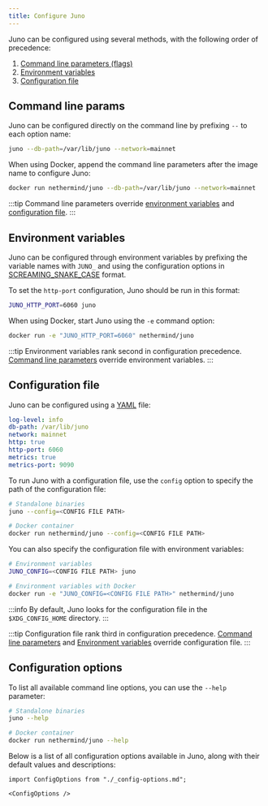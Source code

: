 ```yaml
---
title: Configure Juno
---
```


Juno can be configured using several methods, with the following order of precedence:

1. [Command line parameters (flags)](#command-line-params)
2. [Environment variables](#environment-variables)
3. [Configuration file](#configuration-file)

## Command line params

Juno can be configured directly on the command line by prefixing `--` to each option name:

```bash
juno --db-path=/var/lib/juno --network=mainnet
```

When using Docker, append the command line parameters after the image name to configure Juno:

```bash
docker run nethermind/juno --db-path=/var/lib/juno --network=mainnet
```

:::tip
Command line parameters override [environment variables](#environment-variables) and [configuration file](#configuration-file).
:::

## Environment variables

Juno can be configured through environment variables by prefixing the variable names with `JUNO_` and using the configuration options in [SCREAMING_SNAKE_CASE](https://en.wiktionary.org/wiki/screaming_snake_case) format.

To set the `http-port` configuration, Juno should be run in this format:

```bash
JUNO_HTTP_PORT=6060 juno
```

When using Docker, start Juno using the `-e` command option:

```bash
docker run -e "JUNO_HTTP_PORT=6060" nethermind/juno
```

:::tip
Environment variables rank second in configuration precedence. [Command line parameters](#command-line-params) override environment variables.
:::

## Configuration file

Juno can be configured using a [YAML](https://en.wikipedia.org/wiki/YAML) file:

```yaml title="Sample YAML File" showLineNumbers
log-level: info
db-path: /var/lib/juno
network: mainnet
http: true
http-port: 6060
metrics: true
metrics-port: 9090
```

To run Juno with a configuration file, use the `config` option to specify the path of the configuration file:

```bash
# Standalone binaries
juno --config=<CONFIG FILE PATH>

# Docker container
docker run nethermind/juno --config=<CONFIG FILE PATH>
```

You can also specify the configuration file with environment variables:

```bash
# Environment variables
JUNO_CONFIG=<CONFIG FILE PATH> juno

# Environment variables with Docker
docker run -e "JUNO_CONFIG=<CONFIG FILE PATH>" nethermind/juno
```

:::info
By default, Juno looks for the configuration file in the `$XDG_CONFIG_HOME` directory.
:::

:::tip
Configuration file rank third in configuration precedence. [Command line parameters](#command-line-params) and [Environment variables](#environment-variables) override configuration file.
:::

## Configuration options

To list all available command line options, you can use the `--help` parameter:

```bash
# Standalone binaries
juno --help

# Docker container
docker run nethermind/juno --help
```

Below is a list of all configuration options available in Juno, along with their default values and descriptions:

```mdx-code-block
import ConfigOptions from "./_config-options.md";

<ConfigOptions />
```
